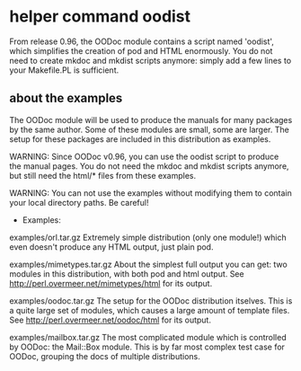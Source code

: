 # helper command oodist

From release 0.96, the OODoc module contains a script named 'oodist',
which simplifies the creation of pod and HTML enormously.  You do not
need to create mkdoc and mkdist scripts anymore: simply add a few lines
to your Makefile.PL is sufficient.

## about the examples

The OODoc module will be used to produce the manuals for many packages
by the same author.  Some of these modules are small, some are larger.
The setup for these packages are included in this distribution as
examples.

WARNING: Since OODoc v0.96, you can use the oodist script to produce
         the manual pages.  You do not need the mkdoc and mkdist
         scripts anymore, but still need the html/* files from these
         examples.

WARNING: You can not use the examples without modifying them to
         contain your local directory paths.  Be careful!


+ Examples:

examples/orl.tar.gz
   Extremely simple distribution (only one module!) which even doesn't
   produce any HTML output, just plain pod.

examples/mimetypes.tar.gz
   About the simplest full output you can get: two modules in this
   distribution, with both pod and html output.
   See http://perl.overmeer.net/mimetypes/html for its output.

examples/oodoc.tar.gz
   The setup for the OODoc distribution itselves.  This is a quite
   large set of modules, which causes a large amount of template files.
   See http://perl.overmeer.net/oodoc/html for its output.

examples/mailbox.tar.gz
   The most complicated module which is controlled by OODoc: the
   Mail::Box module.  This is by far most complex test case for OODoc,
   grouping the docs of multiple distributions.
